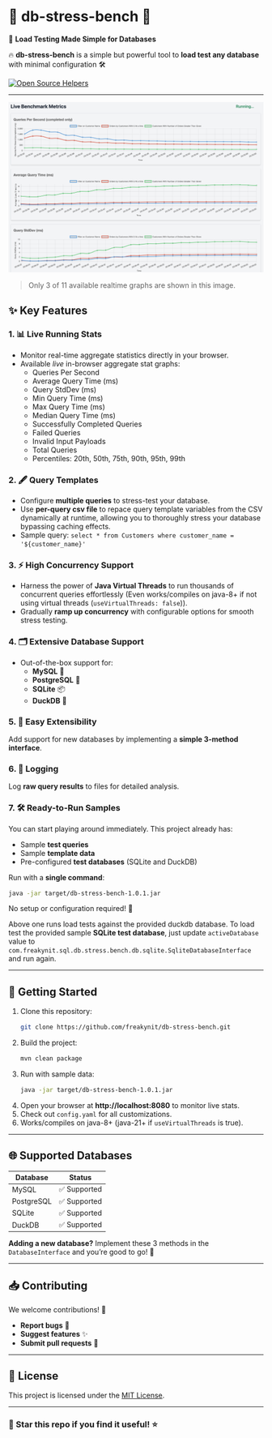 # 🌟 **db-stress-bench** 🌟
🚀 **Load Testing Made Simple for Databases**

🔥 **db-stress-bench** is a simple but powerful tool to **load test any database** with minimal configuration 🛠️

[![Open Source Helpers](https://www.codetriage.com/freakynit/db-stress-bench/badges/users.svg)](https://www.codetriage.com/freakynit/db-stress-bench)

---

![images/screenshot.png](images/screenshot.png)
> Only 3 of 11 available realtime graphs are shown in this image.

## ✨ **Key Features**
### 1. **📊 Live Running Stats**
- Monitor real-time aggregate statistics directly in your browser.
- Available *live* in-browser aggregate stat graphs: 
  - Queries Per Second
  - Average Query Time (ms)
  - Query StdDev (ms)
  - Min Query Time (ms)
  - Max Query Time (ms)
  - Median Query Time (ms)
  - Successfully Completed Queries
  - Failed Queries
  - Invalid Input Payloads
  - Total Queries
  - Percentiles: 20th, 50th, 75th, 90th, 95th, 99th

### 2. **🖋️ Query Templates**
- Configure **multiple queries** to stress-test your database.
- Use **per-query csv file** to repace query template variables from the CSV dynamically at runtime, allowing you to thoroughly stress your database bypassing caching effects.
- Sample query: `select * from Customers where customer_name = '${customer_name}'`

### 3. **⚡ High Concurrency Support**
- Harness the power of **Java Virtual Threads** to run thousands of concurrent queries effortlessly (Even works/compiles on java-8+ if not using virtual threads (`useVirtualThreads: false`)).
- Gradually **ramp up concurrency** with configurable options for smooth stress testing.

### 4. **🗂️ Extensive Database Support**
- Out-of-the-box support for:
    - **MySQL** 🐬
    - **PostgreSQL** 🐘
    - **SQLite** 📦
    - **DuckDB** 🦆

### 5. **🧩 Easy Extensibility**
Add support for new databases by implementing a **simple 3-method interface**.

### 6. **📄 Logging**
Log **raw query results** to files for detailed analysis.

### 7. **🛠️ Ready-to-Run Samples**
You can start playing around immediately. This project already has:
- Sample **test queries**
- Sample **template data**
- Pre-configured **test databases** (SQLite and DuckDB)

Run with a **single command**:

```bash
java -jar target/db-stress-bench-1.0.1.jar
```  

No setup or configuration required! 🎉

Above one runs load tests against the provided duckdb database. To load test the provided sample **SQLite test database**, just update `activeDatabase` value to `com.freakynit.sql.db.stress.bench.db.sqlite.SqliteDatabaseInterface` and run again.

---

## 🚀 **Getting Started**
1. Clone this repository:
   ```bash
   git clone https://github.com/freakynit/db-stress-bench.git
   ```
2. Build the project:
   ```bash
   mvn clean package
   ```
3. Run with sample data:
   ```bash
   java -jar target/db-stress-bench-1.0.1.jar
   ```
4. Open your browser at **http://localhost:8080** to monitor live stats.
5. Check out `config.yaml` for all customizations.
6. Works/compiles on java-8+ (java-21+ if `useVirtualThreads` is true).

---

## 🌐 **Supported Databases**
| Database    | Status     |  
|-------------|------------|  
| MySQL       | ✅ Supported |  
| PostgreSQL  | ✅ Supported |  
| SQLite      | ✅ Supported |  
| DuckDB      | ✅ Supported |  


**Adding a new database?** Implement these 3 methods in the `DatabaseInterface` and you’re good to go! 🚀

---

## 📥 **Contributing**
We welcome contributions! 🤝
- **Report bugs** 🐛
- **Suggest features** ✨
- **Submit pull requests** 🚀

---

## 📜 **License**
This project is licensed under the [MIT License](LICENSE).

---

### 🌟 Star this repo if you find it useful! ⭐  
